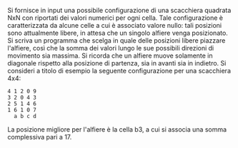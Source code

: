 Si fornisce in input una possibile configurazione di una scacchiera quadrata NxN con riportati dei valori numerici per ogni cella.
Tale configurazione è caratterizzata da alcune celle a cui è associato valore nullo: tali posizioni sono attualmente libere, in attesa che un singolo alfiere venga posizionato.
Si scriva un programma che scelga in quale delle posizioni libere piazzare l'alfiere, così che la somma dei valori lungo le sue possibili direzioni di movimento sia massima.
Si ricorda che un alfiere muove solamente in diagonale rispetto alla posizione di partenza, sia in avanti sia in indietro.
Si consideri a titolo di esempio la seguente configurazione per una scacchiera 4x4:

    4 1 2 0 9
    3 2 0 4 3
    2 5 1 4 6
    1 6 1 0 7
      a b c d
  
La posizione migliore per l'alfiere è la cella b3, a cui si associa una somma complessiva pari a 17.
